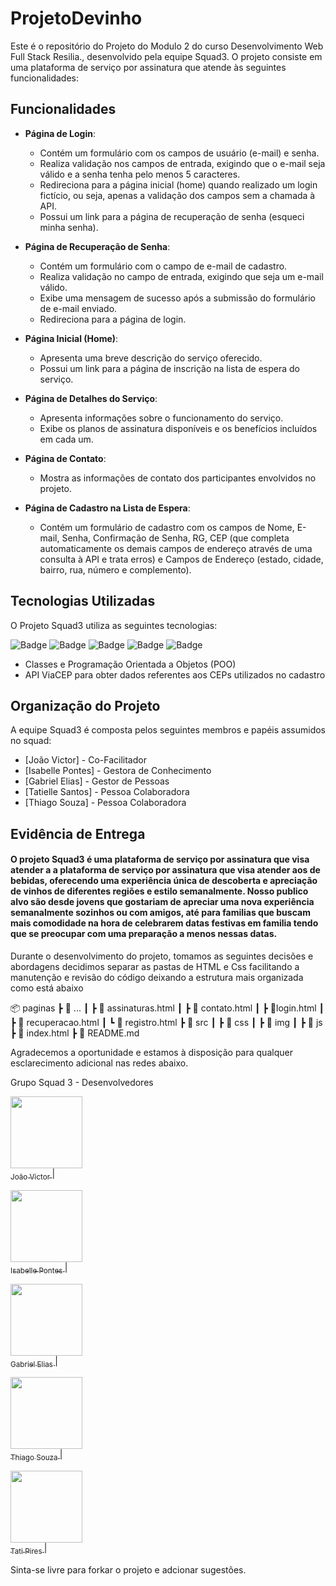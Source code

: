 # ProjetoDevinho


Este é o repositório do Projeto do Modulo 2 do curso Desenvolvimento Web Full Stack Resilia., desenvolvido pela equipe Squad3. O projeto consiste em uma plataforma de serviço por assinatura que atende às seguintes funcionalidades:

## Funcionalidades

- **Página de Login**: 
  - Contém um formulário com os campos de usuário (e-mail) e senha.
  - Realiza validação nos campos de entrada, exigindo que o e-mail seja válido e a senha tenha pelo menos 5 caracteres.
  - Redireciona para a página inicial (home) quando realizado um login fictício, ou seja, apenas a validação dos campos sem a chamada à API.
  - Possui um link para a página de recuperação de senha (esqueci minha senha).

- **Página de Recuperação de Senha**:
  - Contém um formulário com o campo de e-mail de cadastro.
  - Realiza validação no campo de entrada, exigindo que seja um e-mail válido.
  - Exibe uma mensagem de sucesso após a submissão do formulário de e-mail enviado.
  - Redireciona para a página de login.

- **Página Inicial (Home)**:
  - Apresenta uma breve descrição do serviço oferecido.
  - Possui um link para a página de inscrição na lista de espera do serviço.

- **Página de Detalhes do Serviço**:
  - Apresenta informações sobre o funcionamento do serviço.
  - Exibe os planos de assinatura disponíveis e os benefícios incluídos em cada um.

- **Página de Contato**:
  - Mostra as informações de contato dos participantes envolvidos no projeto.

- **Página de Cadastro na Lista de Espera**:
  - Contém um formulário de cadastro com os campos de Nome, E-mail, Senha, Confirmação de Senha, RG, CEP (que completa automaticamente os demais campos de endereço através de uma consulta à API e trata erros) e Campos de Endereço (estado, cidade, bairro, rua, número e complemento).

## Tecnologias Utilizadas

O Projeto Squad3 utiliza as seguintes tecnologias:

![Badge](https://img.shields.io/badge/HTML5-E34F26?style=for-the-badge&logo=html5&logoColor=white)
![Badge](https://img.shields.io/badge/CSS3-1572B6?style=for-the-badge&logo=css3&logoColor=white) ![Badge](https://img.shields.io/badge/JavaScript-F7DF1E?style=for-the-badge&logo=javascript&logoColor=black)
![Badge](https://img.shields.io/badge/Bootstrap-563D7C?style=for-the-badge&logo=bootstrap&logoColor=white)
![Badge](https://img.shields.io/badge/jQuery-0769AD?style=for-the-badge&logo=jquery&logoColor=white)


- Classes e Programação Orientada a Objetos (POO)
- API ViaCEP para obter dados referentes aos CEPs utilizados no cadastro
  
## Organização do Projeto

A equipe Squad3 é composta pelos seguintes membros e papéis assumidos no squad:

- [João Victor] - Co-Facilitador
- [Isabelle Pontes] - Gestora de Conhecimento
- [Gabriel Elias] - Gestor de Pessoas
- [Tatielle Santos] - Pessoa Colaboradora
- [Thiago Souza] - Pessoa Colaboradora

## Evidência de Entrega

<h4>O projeto Squad3 é uma plataforma de serviço por assinatura que visa atender a a plataforma de serviço por assinatura que visa atender aos de bebidas, oferecendo uma experiência única de descoberta e apreciação de vinhos de diferentes regiões e estilo semanalmente. Nosso publico alvo são desde jovens que gostariam de apreciar uma nova experiência semanalmente sozinhos ou com amigos, até para familias que buscam mais comodidade na hora de celebrarem datas festivas em familia tendo que se preocupar com uma preparação a menos nessas datas.</h4>

Durante o desenvolvimento do projeto, tomamos as seguintes decisões e abordagens decidimos separar as pastas de HTML e Css facilitando a manutenção e revisão do código deixando a estrutura mais organizada como está abaixo

📦 paginas
 ┣ 📂 ...
 ┃ ┣ 📜 assinaturas.html
 ┃ ┣ 📜 contato.html
 ┃ ┣ 📜login.html
 ┃ ┣ 📜 recuperacao.html
 ┃ ┗ 📜 registro.html
 ┣ 📂 src
 ┃ ┣ 📂 css
 ┃ ┣ 📂 img
 ┃ ┣ 📂 js
┣ 📜 index.html
┣ 📜 README.md


Agradecemos a oportunidade e estamos à disposição para qualquer esclarecimento adicional nas redes abaixo.

Grupo Squad 3 - Desenvolvedores

[<img src="https://manicpixiecat.github.io/ProjetoSquad3/src/img/Integrantes/Jo%C3%A3o.jpeg" width=115 > <br> <sub> João Victor </sub>](https://github.com/Joa1zin) |

[<img src="https://cdn.discordapp.com/attachments/1117793452327981158/1127247645602218104/IMG_8812.jpg" width=115 > <br> <sub> Isabelle Pontes </sub>](https://github.com/isaabellepontes) |

[<img src="https://avatars.githubusercontent.com/u/119619932?v=4" width=115 > <br> <sub> Gabriel Elias </sub>](https://github.com/Gabres96) |

[<img src="https://manicpixiecat.github.io/ProjetoSquad3/src/img/Integrantes/Thiago.JPG" width=115 > <br> <sub> Thiago Souza </sub>](https://github.com/Thzzao) |

[<img src="https://avatars.githubusercontent.com/u/78283974?v=4" width=115 > <br> <sub> Tati Pires </sub>](https://github.com/manicpixiecat) |




Sinta-se livre para forkar o projeto e adcionar sugestões.



